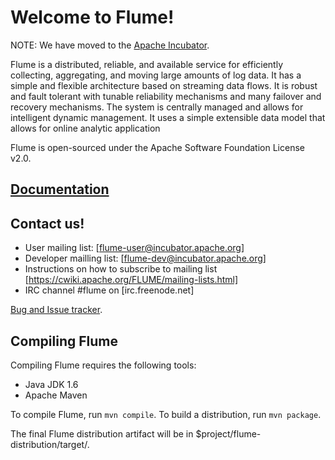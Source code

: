 # Welcome to Flume!

NOTE: We have moved to the [Apache Incubator](https://cwiki.apache.org/FLUME/). 

Flume is a distributed, reliable, and available service for
efficiently collecting, aggregating, and moving large amounts of log
data. It has a simple and flexible architecture based on streaming
data flows. It is robust and fault tolerant with tunable reliability
mechanisms and many failover and recovery mechanisms. The system is
centrally managed and allows for intelligent dynamic management. It
uses a simple extensible data model that allows for online analytic
application

Flume is open-sourced under the Apache Software Foundation License v2.0.  

##  [Documentation](https://cwiki.apache.org/FLUME/)

## Contact us!


- User mailing list: [flume-user@incubator.apache.org]
- Developer mailling list: [flume-dev@incubator.apache.org]
- Instructions on how to subscribe to mailing list [https://cwiki.apache.org/FLUME/mailing-lists.html]
- IRC channel #flume on [irc.freenode.net]

[Bug and Issue tracker](https://issues.apache.org/jira/browse/FLUME).

## Compiling Flume

Compiling Flume requires the following tools:

- Java JDK 1.6
- Apache Maven

To compile Flume, run `mvn compile`.
To build a distribution, run `mvn package`.

The final Flume distribution artifact will be in $project/flume-distribution/target/.
